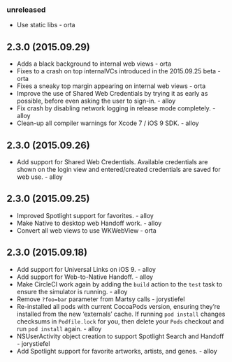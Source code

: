 ### unreleased

* Use static libs - orta


## 2.3.0 (2015.09.29)

* Adds a black background to internal web views - orta
* Fixes to a crash on top internalVCs introduced in the 2015.09.25 beta - orta
* Fixes a sneaky top margin appearing on internal web views - orta
* Improve the use of Shared Web Credentials by trying it as early as possible, before even asking the user to sign-in. - alloy
* Fix crash by disabling network logging in release mode completely. - alloy
* Clean-up all compiler warnings for Xcode 7 / iOS 9 SDK. - alloy

## 2.3.0 (2015.09.26)

* Add support for Shared Web Credentials. Available credentials are shown on the login view and entered/created credentials are saved for web use. - alloy

## 2.3.0 (2015.09.25)

* Improved Spotlight support for favorites. - alloy
* Make Native to desktop web Handoff work. - alloy
* Convert all web views to use WKWebView - orta

## 2.3.0 (2015.09.18)

* Add support for Universal Links on iOS 9. - alloy
* Add support for Web-to-Native Handoff. - alloy
* Make CircleCI work again by adding the `build` action to the `test` task to ensure the simulator is running. - alloy
* Remove `?foo=bar` parameter from Martsy calls - jorystiefel
* Re-installed all pods with current CocoaPods version, ensuring they’re installed from the new ‘externals’ cache. If running `pod install` changes checksums in `Podfile.lock` for you, then delete your `Pods` checkout and run `pod install` again. - alloy
* NSUserActivity object creation to support Spotlight Search and Handoff - jorystiefel
* Add Spotlight support for favorite artworks, artists, and genes. - alloy

